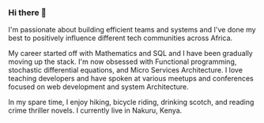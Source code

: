 ### Hi there 👋

<!--
**Kevinmbuthia/Kevinmbuthia** is a ✨ _special_ ✨ repository because its `README.md` (this file) appears on your GitHub profile.

Here are some ideas to get you started:

- 🔭 I’m currently working on ...
- 🌱 I’m currently learning ...
- 👯 I’m looking to collaborate on ...
- 🤔 I’m looking for help with ...
- 💬 Ask me about ...
- 📫 How to reach me: ...
- 😄 Pronouns: ...
- ⚡ Fun fact: ...
-->

 I'm passionate about building efficient teams and systems and I've done my best to positively influence different tech communities across Africa.
 
 My career started off with Mathematics and SQL and I have been gradually moving up the stack. I'm now obsessed with Functional programming, stochastic differential equations, and Micro Services Architecture. I love teaching developers and have spoken at various meetups and conferences focused on web development and system Architecture. 
 
In my spare time, I enjoy hiking, bicycle riding, drinking scotch, and reading crime thriller novels. I currently live in Nakuru, Kenya.
